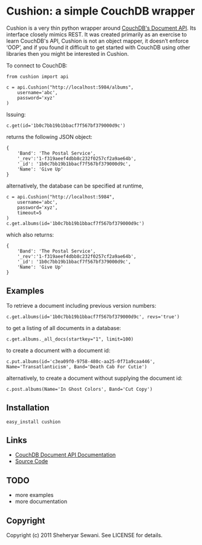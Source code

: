 # Cushion: a simple CouchDB wrapper

Cushion is a very thin python wrapper around [CouchDB's Document API](http://wiki.apache.org/couchdb/HTTP_Document_API). Its interface closely mimics REST.  It was created primarily as an exercise to learn CouchDB's API, Cushion is not an object mapper, it doesn’t enforce ‘OOP’, and if you found it difficult to get started with CouchDB using other libraries then you might be interested in Cushion.

To connect to CouchDB:

	from cushion import api

    c = api.Cushion("http://localhost:5984/albums",
		username='abc',
		password='xyz'
	)

Issuing:

	c.get(id='1b0c7bb19b1bbacf7f567bf379000d9c')

returns the following JSON object:

    {
		'Band': 'The Postal Service',
		'_rev':'1-f319aeef4dbb8c232f0257cf2a9ae64b',
		'_id': '1b0c7bb19b1bbacf7f567bf379000d9c',
		'Name': 'Give Up'
	}

alternatively, the database can be specified at runtime,

	c = api.Cushion("http://localhost:5984",
		username='abc',
		password='xyz',
		timeout=5
	)
	c.get.albums(id='1b0c7bb19b1bbacf7f567bf379000d9c')

which also returns:

	{
		'Band': 'The Postal Service',
		'_rev':'1-f319aeef4dbb8c232f0257cf2a9ae64b',
		'_id': '1b0c7bb19b1bbacf7f567bf379000d9c',
		'Name': 'Give Up'
	}

## Examples

To retrieve a document including previous version numbers:

	c.get.albums(id='1b0c7bb19b1bbacf7f567bf379000d9c', revs='true')

to get a listing of all documents in a database:

	c.get.albums._all_docs(startkey="1", limit=100)

to create a document with a document id:

	c.put.albums(id='c3ea09f0-9758-480c-aa25-0f71a9caa446', Name='Transatlanticism', Band='Death Cab For Cutie')

alternatively, to create a document without supplying the document id:

	c.post.albums(Name='In Ghost Colors', Band='Cut Copy')


## Installation

    easy_install cushion

## Links

* [CouchDB Document API Documentation](http://wiki.apache.org/couchdb/HTTP_Document_API)
* [Source Code](https://github.com/sheysrebellion/cushion)

## TODO

* more examples
* more documentation

## Copyright

Copyright (c) 2011 Sheheryar Sewani. See LICENSE for details.